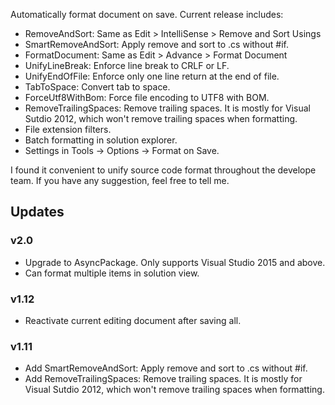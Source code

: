 Automatically format document on save. Current release includes:

- RemoveAndSort: Same as Edit > IntelliSense > Remove and Sort Usings
- SmartRemoveAndSort: Apply remove and sort to .cs without #if.
- FormatDocument: Same as Edit > Advance > Format Document
- UnifyLineBreak: Enforce line break to CRLF or LF.
- UnifyEndOfFile: Enforce only one line return at the end of file.
- TabToSpace: Convert tab to space.
- ForceUtf8WithBom: Force file encoding to UTF8 with BOM.
- RemoveTrailingSpaces: Remove trailing spaces. It is mostly for Visual Sutdio 2012, which won't remove trailing spaces when formatting.
- File extension filters.
- Batch formatting in solution explorer.
- Settings in Tools -> Options -> Format on Save.

I found it convenient to unify source code format throughout the develope team. If you have any suggestion, feel free to tell me.

## Updates

### v2.0

- Upgrade to AsyncPackage. Only supports Visual Studio 2015 and above.
- Can format multiple items in solution view.

### v1.12

- Reactivate current editing document after saving all.

### v1.11

- Add SmartRemoveAndSort: Apply remove and sort to .cs without #if.
- Add RemoveTrailingSpaces: Remove trailing spaces. It is mostly for Visual Sutdio 2012, which won't remove trailing spaces when formatting.

